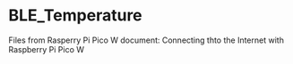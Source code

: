# BLE_Temperature
Files from Rasperry Pi Pico W document:
Connecting thto the Internet with Raspberry Pi Pico W
